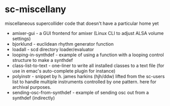 # sc-miscellany
miscellaneous supercollider code that doesn't have a particular home yet

- amixer-gui - a GUI frontend for amixer (Linux CLI to adjust ALSA volume settings)
- bjorklund - euclidean rhythm generator function
- loadall - scd directory loader/evaluator 
- looping-in-synthdef - example of using a function with a looping control structure to make a synthdef
- class-list-to-text - one-liner to write all installed classes to a text file (for use in emac's auto-complete plugin for instance)
- polyinstr - snippet by h. james harkins (hjh/ddw) lifted from the sc-users list to handle multiple instruments controlled by one pattern. here for archival purposes.
- sending-osc-from-synthdef - example of sending osc out from a synthdef (indirectly)
